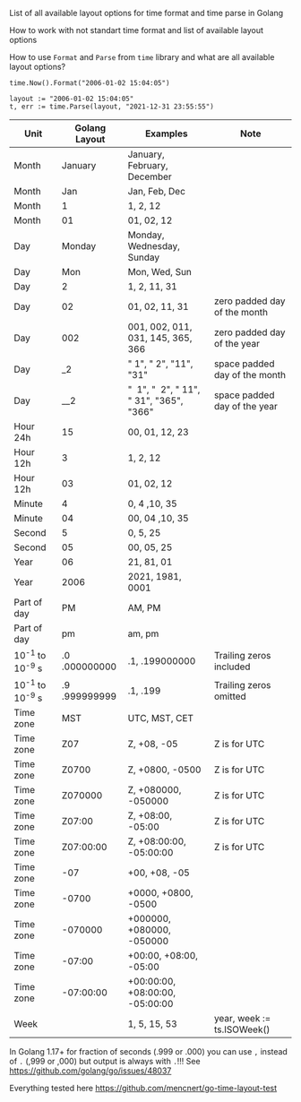 List of all available layout options for time format and time parse in Golang

How to work with not standart time format and list of available layout options

How to use `Format` and `Parse` from `time` library and what are all available layout options?

```
time.Now().Format("2006-01-02 15:04:05")
```

```
layout := "2006-01-02 15:04:05"
t, err := time.Parse(layout, "2021-12-31 23:55:55")
```

| Unit                                 | Golang Layout | Examples                                           | Note                          |
| ------------------------------------ | ------------- | -------------------------------------------------- | ----------------------------- |
| Month                                | January       | January, February, December                        |                               |
| Month                                | Jan           | Jan, Feb, Dec                                      |                               |
| Month                                | 1             | 1, 2, 12                                           |                               |
| Month                                | 01            | 01, 02, 12                                         |                               |
| Day                                  | Monday        | Monday, Wednesday, Sunday                          |                               |
| Day                                  | Mon           | Mon, Wed, Sun                                      |                               |
| Day                                  | 2             | 1, 2, 11, 31                                       |                               |
| Day                                  | 02            | 01, 02, 11, 31                                     | zero padded day of the month  |
| Day                                  | 002           | 001, 002, 011, 031, 145, 365, 366                  | zero padded day of the year   |
| Day                                  | \_2           | " 1", " 2", "11", "31"                             | space padded day of the month |
| Day                                  | \_\_2         | "&nbsp; 1", "&nbsp; 2", " 11", " 31", "365", "366" | space padded day of the year  |
| Hour 24h                             | 15            | 00, 01, 12, 23                                     |                               |
| Hour 12h                             | 3             | 1, 2, 12                                           |                               |
| Hour 12h                             | 03            | 01, 02, 12                                         |                               |
| Minute                               | 4             | 0, 4 ,10, 35                                       |                               |
| Minute                               | 04            | 00, 04 ,10, 35                                     |                               |
| Second                               | 5             | 0, 5, 25                                           |                               |
| Second                               | 05            | 00, 05, 25                                         |                               |
| Year                                 | 06            | 21, 81, 01                                         |                               |
| Year                                 | 2006          | 2021, 1981, 0001                                   |                               |
| Part of day                          | PM            | AM, PM                                             |                               |
| Part of day                          | pm            | am, pm                                             |                               |
| 10<sup>-1</sup> to 10<sup>-9</sup> s | .0 .000000000 | .1, .199000000                                     | Trailing zeros included       |
| 10<sup>-1</sup> to 10<sup>-9</sup> s | .9 .999999999 | .1, .199                                           | Trailing zeros omitted        |
| Time zone                            | MST           | UTC, MST, CET                                      |                               |
| Time zone                            | Z07           | Z, +08, -05                                        | Z is for UTC                  |
| Time zone                            | Z0700         | Z, +0800, -0500                                    | Z is for UTC                  |
| Time zone                            | Z070000       | Z, +080000, -050000                                | Z is for UTC                  |
| Time zone                            | Z07:00        | Z, +08:00, -05:00                                  | Z is for UTC                  |
| Time zone                            | Z07:00:00     | Z, +08:00:00, -05:00:00                            | Z is for UTC                  |
| Time zone                            | -07           | +00, +08, -05                                      |                               |
| Time zone                            | -0700         | +0000, +0800, -0500                                |                               |
| Time zone                            | -070000       | +000000, +080000, -050000                          |                               |
| Time zone                            | -07:00        | +00:00, +08:00, -05:00                             |                               |
| Time zone                            | -07:00:00     | +00:00:00, +08:00:00, -05:00:00                    |                               |
| Week                                 |               | 1, 5, 15, 53                                       | year, week := ts.ISOWeek()    |

In Golang 1.17+ for fraction of seconds (.999 or .000) you can use `,` instead of `.` (,999 or ,000) but output is always with `.`!!! See https://github.com/golang/go/issues/48037

Everything tested here https://github.com/mencnert/go-time-layout-test